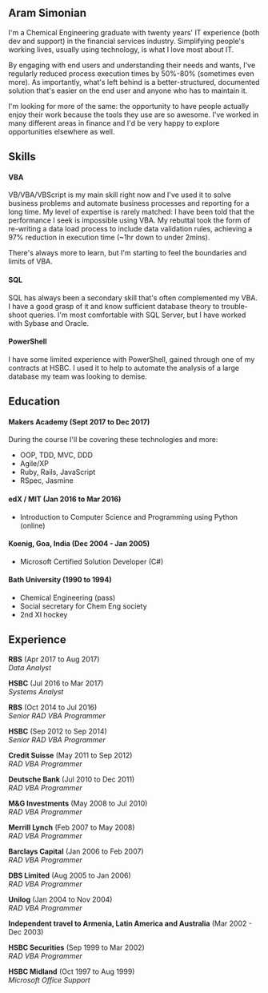 ## Aram Simonian

I'm a Chemical Engineering graduate with twenty years' IT experience (both dev and support) in the financial services industry. Simplifying people's working lives, usually using technology, is what I love most about IT.

By engaging with end users and understanding their needs and wants, I've regularly reduced process execution times by 50%-80% (sometimes even more).  As importantly, what's left behind is a better-structured, documented solution that's easier on the end user and anyone who has to maintain it.

I'm looking for more of the same: the opportunity to have people actually enjoy their work because the tools they use are so awesome.  I've worked in many different areas in finance and I'd be very happy to explore opportunities elsewhere as well.


## Skills

#### VBA

VB/VBA/VBScript is my main skill right now and I've used it to solve business problems and automate business processes and reporting for a long time.  My level of expertise is rarely matched: I have been told that the performance I seek is impossible using VBA.  My rebuttal took the form of re-writing a data load process to include data validation rules, achieving a 97% reduction in execution time (~1hr down to under 2mins). 

There's always more to learn, but I'm starting to feel the boundaries and limits of VBA.

#### SQL

SQL has always been a secondary skill that's often complemented my VBA.  I have a good grasp of it and know sufficient database theory to trouble-shoot queries.  I'm most comfortable with SQL Server, but I have worked with Sybase and Oracle.

#### PowerShell

I have some limited experience with PowerShell, gained through one of my contracts at HSBC.  I used it to help to automate the analysis of a large database my team was looking to demise.

## Education

#### Makers Academy (Sept 2017 to Dec 2017)

During the course I'll be covering these technologies and more:  
- OOP, TDD, MVC, DDD  
- Agile/XP  
- Ruby, Rails, JavaScript  
- RSpec, Jasmine


#### edX / MIT (Jan 2016 to Mar 2016)

- Introduction to Computer Science and Programming using Python (online)

#### Koenig, Goa, India (Dec 2004 - Jan 2005)

- Microsoft Certified Solution Developer (C#)


#### Bath University (1990 to 1994)

- Chemical Engineering (pass)
- Social secretary for Chem Eng society
- 2nd XI hockey

## Experience

**RBS** (Apr 2017 to Aug 2017)    
*Data Analyst*

**HSBC** (Jul 2016 to Mar 2017)   
*Systems Analyst*

**RBS** (Oct 2014 to Jul 2016)  
*Senior RAD VBA Programmer*

**HSBC** (Sep 2012 to Sep 2014)   
*Senior RAD VBA Programmer*

**Credit Suisse** (May 2011 to Sep 2012)  
*RAD VBA Programmer*

**Deutsche Bank** (Jul 2010 to Dec 2011)  
*RAD VBA Programmer*

**M&G Investments** (May 2008 to Jul 2010)  
*RAD VBA Programmer*

**Merrill Lynch** (Feb 2007 to May 2008)  
*RAD VBA Programmer*

**Barclays Capital** (Jan 2006 to Feb 2007)  
*RAD VBA Programmer*

**DBS Limited** (Aug 2005 to Jan 2006)  
*RAD VBA Programmer*

**Unilog** (Jan 2004 to Nov 2004)  
*RAD VBA Programmer*

**Independent travel to Armenia, Latin America and Australia** (Mar 2002 - Dec 2003)

**HSBC Securities** (Sep 1999 to Mar 2002)  
*RAD VBA Programmer*

**HSBC Midland** (Oct 1997 to Aug 1999)  
*Microsoft Office Support*
